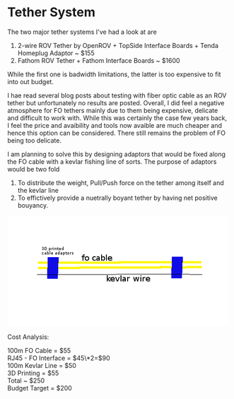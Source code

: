 # Tether System

The two major tether systems I've had a look at are

1. 2-wire ROV Tether by OpenROV + TopSide Interface Boards + Tenda Homeplug Adaptor ~ $155
2. Fathom ROV Tether +  Fathom Interface Boards ~ $1600

While the first one is badwidth limitations, the latter is too expensive to fit into out budget. 

I hae read several blog posts about testing with fiber optic cable as an ROV tether but unfortunately no results are posted. Overall, I did feel a negative atmosphere for FO tethers mainly due to them being expensive, delicate and difficult to work with. While this was certainly the case few years back, I feel the price and avaibility and tools now avaible are much cheaper and hence this option can be considered. There still remains the problem of FO being too delicate. 

I am planning to solve this by designing adaptors that would be fixed along the FO cable with a kevlar fishing line of sorts. The purpose of adaptors would be two fold

1. To distribute the weight, Pull/Push force on the tether among itself and the kevlar line
2. To effictively provide a nuetrally boyant tether by having net positive bouyancy. 

![](/assets/tether.png)

Cost Analysis:

100m FO Cable = $55  
RJ45 - FO Interface = $45\*2=$90  
100m Kevlar Line = $50  
3D Printing = $55  
Total ~ $250  
Budget Target = $200

 



